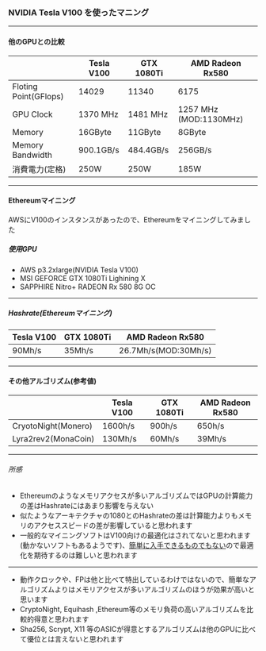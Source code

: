 ### NVIDIA Tesla V100 を使ったマニング
---
#### 他のGPUとの比較
|     | Tesla V100 | GTX 1080Ti | AMD Radeon Rx580 |
| --- | -----------| ---------- | -------------------|
| Floting Point(GFlops)  | 14029 | 11340 | 6175 |
| GPU Clock | 1370 MHz | 1481 MHz | 1257 MHz (MOD:1130MHz) |
| Memory | 16GByte | 11GByte | 8GByte |
| Memory Bandwidth | 900.1GB/s | 484.4GB/s | 256GB/s |
| 消費電力(定格) | 250W | 250W | 185W |
---
#### Ethereumマイニング
AWSにV100のインスタンスがあったので、Ethereumをマイニングしてみました
##### 使用GPU
- AWS p3.2xlarge(NVIDIA Tesla V100)
- MSI GEFORCE GTX 1080Ti Lighining X
- SAPPHIRE Nitro+ RADEON Rx 580 8G OC
---
##### Hashrate(Ethereumマイニング)
| Tesla V100 | GTX 1080Ti | AMD Radeon Rx580 |
| -- | -- | -- |
| 90Mh/s | 35Mh/s | 26.7Mh/s(MOD:30Mh/s) |
---
#### その他アルゴリズム(参考値)
|     | Tesla V100 | GTX 1080Ti | AMD Radeon Rx580 |
| --- | -----------| ---------- | -------------------|
| CryotoNight(Monero) | 1600h/s | 900h/s | 650h/s |
| Lyra2rev2(MonaCoin) | 130Mh/s | 60Mh/s | 39Mh/s |
---
###### 所感
- Ethereumのようなメモリアクセスが多いアルゴリズムではGPUの計算能力の差はHashrateにはあまり影響を与えない  
- 似たようなアーキテクチャの1080とのHashrateの差は計算能力よりもメモリのアクセススピードの差が影響していると思われます
- 一般的なマイニングソフトはV100向けの最適化はされてないと思われます(動かないソフトもあるようです)、[簡単に入手できるものでもない](http://www.oliospec.com/shopdetail/000000006123/)ので最適化を期待するのは難しいと思われます
---
- 動作クロックや、FPは他と比べて特出しているわけではないので、簡単なアルゴリズムよりはメモリアクセスが多いアルゴリズムのほうが効果が高いと思います
- CryptoNight, Equihash ,Ethereum等のメモリ負荷の高いアルゴリズムを比較的得意と思われます
- Sha256, Scrypt, X11 等のASICが得意とするアルゴリズムは他のGPUに比べて優位とは言えないと思われます

